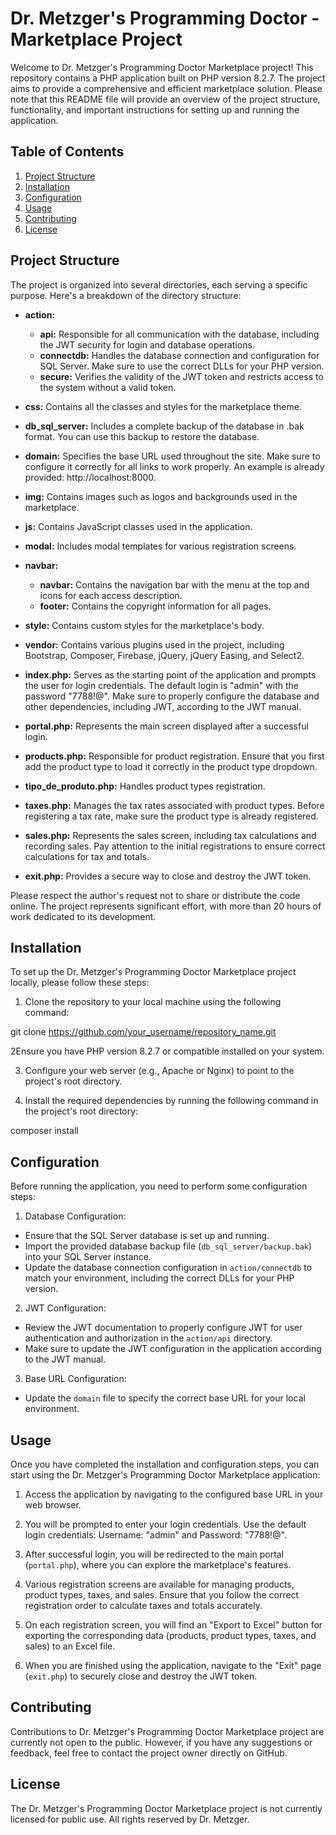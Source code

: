 # Dr. Metzger's Programming Doctor - Marketplace Project

Welcome to Dr. Metzger's Programming Doctor Marketplace project! This repository contains a PHP application built on PHP version 8.2.7. The project aims to provide a comprehensive and efficient marketplace solution. Please note that this README file will provide an overview of the project structure, functionality, and important instructions for setting up and running the application.

## Table of Contents

1. [Project Structure](#project-structure)
2. [Installation](#installation)
3. [Configuration](#configuration)
4. [Usage](#usage)
5. [Contributing](#contributing)
6. [License](#license)

## Project Structure

The project is organized into several directories, each serving a specific purpose. Here's a breakdown of the directory structure:

- **action:**
  - **api:** Responsible for all communication with the database, including the JWT security for login and database operations.
  - **connectdb:** Handles the database connection and configuration for SQL Server. Make sure to use the correct DLLs for your PHP version.
  - **secure:** Verifies the validity of the JWT token and restricts access to the system without a valid token.

- **css:** Contains all the classes and styles for the marketplace theme.

- **db_sql_server:** Includes a complete backup of the database in .bak format. You can use this backup to restore the database.

- **domain:** Specifies the base URL used throughout the site. Make sure to configure it correctly for all links to work properly. An example is already provided: http://localhost:8000.

- **img:** Contains images such as logos and backgrounds used in the marketplace.

- **js:** Contains JavaScript classes used in the application.

- **modal:** Includes modal templates for various registration screens.

- **navbar:**
  - **navbar:** Contains the navigation bar with the menu at the top and icons for each access description.
  - **footer:** Contains the copyright information for all pages.

- **style:** Contains custom styles for the marketplace's body.

- **vendor:** Contains various plugins used in the project, including Bootstrap, Composer, Firebase, jQuery, jQuery Easing, and Select2.

- **index.php:** Serves as the starting point of the application and prompts the user for login credentials. The default login is "admin" with the password "7788!@". Make sure to properly configure the database and other dependencies, including JWT, according to the JWT manual.

- **portal.php:** Represents the main screen displayed after a successful login.

- **products.php:** Responsible for product registration. Ensure that you first add the product type to load it correctly in the product type dropdown.

- **tipo_de_produto.php:** Handles product types registration.

- **taxes.php:** Manages the tax rates associated with product types. Before registering a tax rate, make sure the product type is already registered.

- **sales.php:** Represents the sales screen, including tax calculations and recording sales. Pay attention to the initial registrations to ensure correct calculations for tax and totals.

- **exit.php:** Provides a secure way to close and destroy the JWT token.

Please respect the author's request not to share or distribute the code online. The project represents significant effort, with more than 20 hours of work dedicated to its development.

## Installation

To set up the Dr. Metzger's Programming Doctor Marketplace project locally, please follow these steps:

1. Clone the repository to your local machine using the following command:

git clone https://github.com/your_username/repository_name.git


2Ensure you have PHP version 8.2.7 or compatible installed on your system.

3. Configure your web server (e.g., Apache or Nginx) to point to the project's root directory.

4. Install the required dependencies by running the following command in the project's root directory:

composer install


## Configuration

Before running the application, you need to perform some configuration steps:

1. Database Configuration:
- Ensure that the SQL Server database is set up and running.
- Import the provided database backup file (`db_sql_server/backup.bak`) into your SQL Server instance.
- Update the database connection configuration in `action/connectdb` to match your environment, including the correct DLLs for your PHP version.

2. JWT Configuration:
- Review the JWT documentation to properly configure JWT for user authentication and authorization in the `action/api` directory.
- Make sure to update the JWT configuration in the application according to the JWT manual.

3. Base URL Configuration:
- Update the `domain` file to specify the correct base URL for your local environment.

## Usage

Once you have completed the installation and configuration steps, you can start using the Dr. Metzger's Programming Doctor Marketplace application:

1. Access the application by navigating to the configured base URL in your web browser.

2. You will be prompted to enter your login credentials. Use the default login credentials: Username: "admin" and Password: "7788!@".

3. After successful login, you will be redirected to the main portal (`portal.php`), where you can explore the marketplace's features.

4. Various registration screens are available for managing products, product types, taxes, and sales. Ensure that you follow the correct registration order to calculate taxes and totals accurately.

5. On each registration screen, you will find an "Export to Excel" button for exporting the corresponding data (products, product types, taxes, and sales) to an Excel file.

6. When you are finished using the application, navigate to the "Exit" page (`exit.php`) to securely close and destroy the JWT token.

## Contributing

Contributions to Dr. Metzger's Programming Doctor Marketplace project are currently not open to the public. However, if you have any suggestions or feedback, feel free to contact the project owner directly on GitHub.

## License

The Dr. Metzger's Programming Doctor Marketplace project is not currently licensed for public use. All rights reserved by Dr. Metzger.
